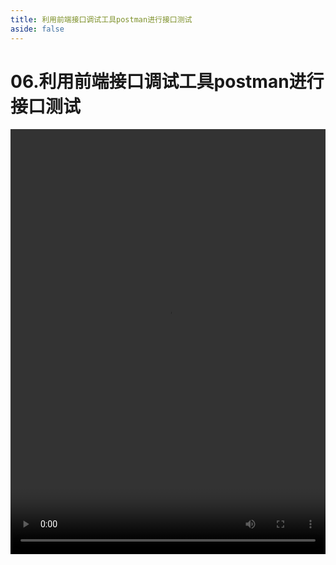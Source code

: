 ```yaml
---
title: 利用前端接口调试工具postman进行接口测试
aside: false
---
```


# 06.利用前端接口调试工具postman进行接口测试

<video autoplay src="http://qn.chinavanes.com/nodejs/module-24/06.利用前端接口调试工具postman进行接口测试.mp4" controls controlsList="nodownload" width="100%" height="680"/>

